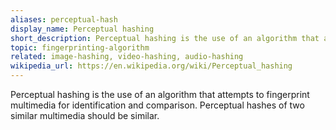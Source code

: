 ```yaml
---
aliases: perceptual-hash
display_name: Perceptual hashing
short_description: Perceptual hashing is the use of an algorithm that attempts to produce a fingerprint of multimedia.
topic: fingerprinting-algorithm
related: image-hashing, video-hashing, audio-hashing
wikipedia_url: https://en.wikipedia.org/wiki/Perceptual_hashing
---
```

Perceptual hashing is the use of an algorithm that attempts to fingerprint multimedia for identification and comparison. Perceptual hashes of two similar multimedia should be similar.
